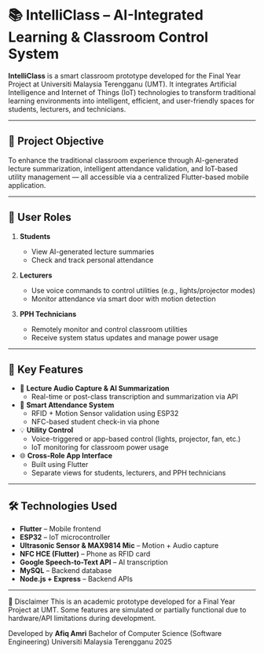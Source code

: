 # 📚 IntelliClass – AI-Integrated Learning & Classroom Control System

**IntelliClass** is a smart classroom prototype developed for the Final Year Project at Universiti Malaysia Terengganu (UMT). It integrates Artificial Intelligence and Internet of Things (IoT) technologies to transform traditional learning environments into intelligent, efficient, and user-friendly spaces for students, lecturers, and technicians.

---

## 🎯 Project Objective

To enhance the traditional classroom experience through AI-generated lecture summarization, intelligent attendance validation, and IoT-based utility management — all accessible via a centralized Flutter-based mobile application.

---

## 👥 User Roles

1. **Students**
   - View AI-generated lecture summaries
   - Check and track personal attendance

2. **Lecturers**
   - Use voice commands to control utilities (e.g., lights/projector modes)
   - Monitor attendance via smart door with motion detection

3. **PPH Technicians**
   - Remotely monitor and control classroom utilities
   - Receive system status updates and manage power usage

---

## 🔧 Key Features

- 🎤 **Lecture Audio Capture & AI Summarization**
  - Real-time or post-class transcription and summarization via API
- 🚪 **Smart Attendance System**
  - RFID + Motion Sensor validation using ESP32
  - NFC-based student check-in via phone
- 💡 **Utility Control**
  - Voice-triggered or app-based control (lights, projector, fan, etc.)
  - IoT monitoring for classroom power usage
- 🌐 **Cross-Role App Interface**
  - Built using Flutter
  - Separate views for students, lecturers, and PPH technicians

---

## 🛠️ Technologies Used

- **Flutter** – Mobile frontend
- **ESP32** – IoT microcontroller
- **Ultrasonic Sensor & MAX9814 Mic** – Motion + Audio capture
- **NFC HCE (Flutter)** – Phone as RFID card
- **Google Speech-to-Text API** – AI transcription
- **MySQL** – Backend database
- **Node.js + Express** – Backend APIs

---

📌 Disclaimer
This is an academic prototype developed for a Final Year Project at UMT. Some features are simulated or partially functional due to hardware/API limitations during development.


Developed by **Afiq Amri**
Bachelor of Computer Science (Software Engineering)
Universiti Malaysia Terengganu
2025


